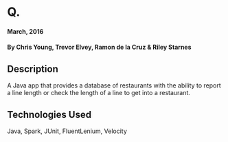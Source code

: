 # Q.

#### March, 2016

#### By Chris Young, Trevor Elvey, Ramon de la Cruz & Riley Starnes

## Description

A Java app that provides a database of restaurants with the ability to report a line length or check the length of a line to get into a restaurant. 

## Technologies Used

Java, Spark, JUnit, FluentLenium, Velocity
